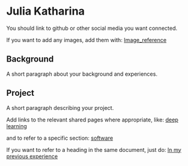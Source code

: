 # Julia Katharina

You should link to github or other social media you want connected.

If you want to add any images, add them with:
[Image_reference](./images/image.jpg)

## Background

A short paragraph about your background and experiences.

## Project

A short paragraph describing your project.

Add links to the relevant shared pages where appropriate, like:
[deep learning](./deep-learning.md)

and to refer to a specific section:
[software](./deep-learning.md/#software-and-tools)

If you want to refer to a heading in the same document, just do:
[In my previous experience](#background)
